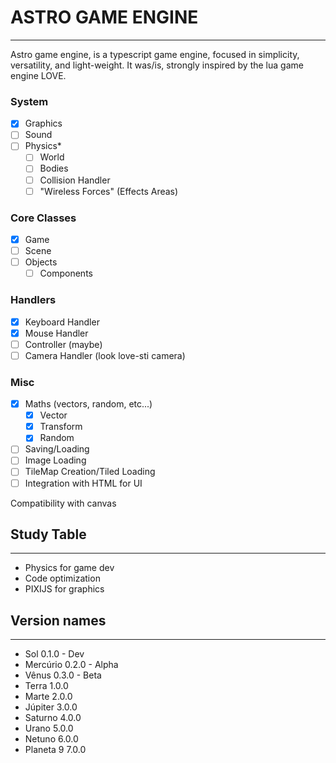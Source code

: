 # ASTRO GAME ENGINE
-------------------

Astro game engine, is a typescript game engine, focused in simplicity, versatility, and light-weight.
It was/is, strongly inspired by the lua game engine LOVE.

### System
- [x] Graphics
- [ ] Sound
- [ ] Physics*
  - [ ] World
  - [ ] Bodies
  - [ ] Collision Handler
  - [ ] "Wireless Forces" (Effects Areas)

### Core Classes
- [x] Game
- [ ] Scene
- [ ] Objects
  - [ ] Components

### Handlers
- [x] Keyboard Handler
- [x] Mouse Handler
- [ ] Controller (maybe)
- [ ] Camera Handler (look love-sti camera)

### Misc
- [x] Maths (vectors, random, etc...)
  - [x] Vector
  - [x] Transform
  - [x] Random
- [ ] Saving/Loading
- [ ] Image Loading
- [ ] TileMap Creation/Tiled Loading
- [ ] Integration with HTML for UI

Compatibility with canvas

## Study Table
--------------

- Physics for game dev
- Code optimization
- PIXIJS for graphics

## Version names
----------------

- Sol           0.1.0 - Dev
- Mercúrio      0.2.0 - Alpha
- Vênus         0.3.0 - Beta
- Terra         1.0.0
- Marte         2.0.0
- Júpiter       3.0.0
- Saturno       4.0.0
- Urano         5.0.0
- Netuno        6.0.0
- Planeta 9     7.0.0